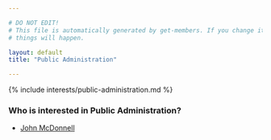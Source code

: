 ```yaml
---

# DO NOT EDIT!
# This file is automatically generated by get-members. If you change it, bad
# things will happen.

layout: default
title: "Public Administration"

---
```


{% include interests/public-administration.md %}

### Who is interested in Public Administration?


* [John McDonnell](members/john-mcdonnell.html)
